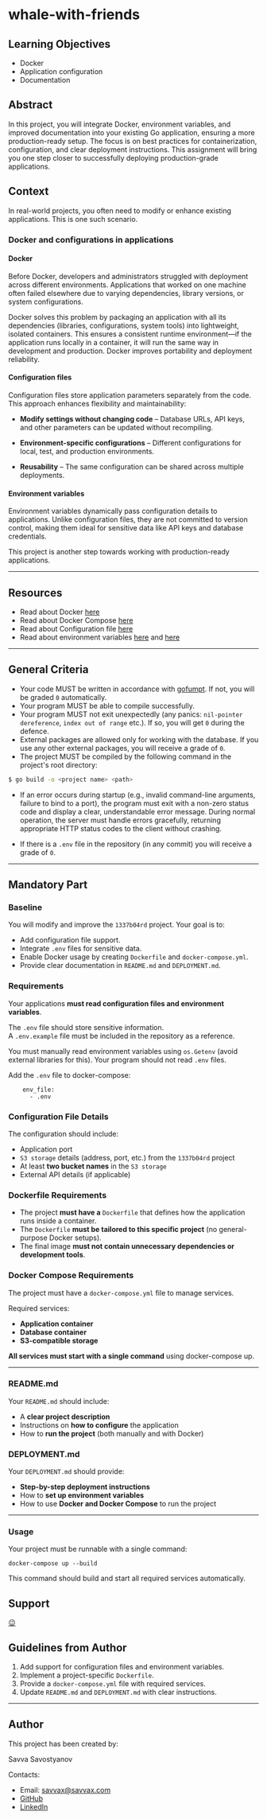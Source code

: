 # whale-with-friends

## Learning Objectives

- Docker
- Application configuration
- Documentation

## Abstract

In this project, you will integrate Docker, environment variables, and improved documentation into your existing Go application, ensuring a more production-ready setup. The focus is on best practices for containerization, configuration, and clear deployment instructions. This assignment will bring you one step closer to successfully deploying production-grade applications.

## Context

In real-world projects, you often need to modify or enhance existing applications. This is one such scenario.

### Docker and configurations in applications

#### Docker
Before Docker, developers and administrators struggled with deployment across different environments. Applications that worked on one machine often failed elsewhere due to varying dependencies, library versions, or system configurations.

Docker solves this problem by packaging an application with all its dependencies (libraries, configurations, system tools) into lightweight, isolated containers. This ensures a consistent runtime environment—if the application runs locally in a container, it will run the same way in development and production. Docker improves portability and deployment reliability.

#### Configuration files
Configuration files store application parameters separately from the code. This approach enhances flexibility and maintainability:

- **Modify settings without changing code** – Database URLs, API keys, and other parameters can be updated without recompiling.

- **Environment-specific configurations** – Different configurations for local, test, and production environments.

- **Reusability** – The same configuration can be shared across multiple deployments.

#### Environment variables

Environment variables dynamically pass configuration details to applications. Unlike configuration files, they are not committed to version control, making them ideal for sensitive data like API keys and database credentials.

This project is another step towards working with production-ready applications.

---
## Resources

- Read about Docker [here](https://docs.docker.com/)
- Read about Docker Compose [here](https://docs.docker.com/compose/)
- Read about Configuration file [here](https://en.wikipedia.org/wiki/Configuration_file)
- Read about environment variables [here](https://en.wikipedia.org/wiki/Environment_variable) and [here](https://gobyexample.com/environment-variables)

---

## General Criteria

- Your code MUST be written in accordance with [gofumpt](https://github.com/mvdan/gofumpt). If not, you will be graded `0` automatically.
- Your program MUST be able to compile successfully.
- Your program MUST not exit unexpectedly (any panics: `nil-pointer dereference`, `index out of range` etc.). If so, you will get `0` during the defence.
- External packages are allowed only for working with the database. If you use any other external packages, you will receive a grade of `0`.
- The project MUST be compiled by the following command in the project's root directory:

```sh
$ go build -o <project name> <path>
```

- If an error occurs during startup (e.g., invalid command-line arguments, failure to bind to a port), the program must exit with a non-zero status code and display a clear, understandable error message.
  During normal operation, the server must handle errors gracefully, returning appropriate HTTP status codes to the client without crashing.

- If there is a `.env` file in the repository (in any commit) you will receive a grade of `0`.

---
## Mandatory Part

### Baseline

You will modify and improve the `1337b04rd` project. Your goal is to:

- Add configuration file support.
- Integrate `.env` files for sensitive data.
- Enable Docker usage by creating `Dockerfile` and `docker-compose.yml`.
- Provide clear documentation in `README.md` and `DEPLOYMENT.md`.

### Requirements

Your applications **must read configuration files and environment variables**.

The `.env` file should store sensitive information.  
A `.env.example` file must be included in the repository as a reference.

You must manually read environment variables using `os.Getenv` (avoid external libraries for this). Your program should not read `.env` files. 

Add the `.env` file to docker-compose:
```
    env_file:
      - .env
```

### Configuration File Details
The configuration should include:

- Application port
- `S3 storage` details (address, port, etc.) from the `1337b04rd` project
- At least **two bucket names** in the `S3 storage`
- External API details (if applicable)

### Dockerfile Requirements

- The project **must have a** `Dockerfile` that defines how the application runs inside a container.
- The `Dockerfile` **must be tailored to this specific project** (no general-purpose Docker setups).
- The final image **must not contain unnecessary dependencies or development tools**.

### Docker Compose Requirements

The project must have a `docker-compose.yml` file to manage services.

Required services:
- **Application container**
- **Database container** 
- **S3-compatible storage**

**All services must start with a single command** using docker-compose up.

---

### README.md
Your `README.md` should include:

- A **clear project description**
- Instructions on **how to configure** the application
- How to **run the project** (both manually and with Docker)

### DEPLOYMENT.md
Your `DEPLOYMENT.md` should provide:

- **Step-by-step deployment instructions**
- How to **set up environment variables**
- How to use **Docker and Docker Compose** to run the project

---

### Usage

Your project must be runnable with a single command:

```shell
docker-compose up --build
```

This command should build and start all required services automatically.

## Support

[😉](https://www.reddit.com/r/docker/comments/keq9el/please_someone_explain_docker_to_me_like_i_am_an/)

## Guidelines from Author

1. Add support for configuration files and environment variables.
2. Implement a project-specific `Dockerfile`.
3. Provide a `docker-compose.yml` file with required services.
4. Update `README.md` and `DEPLOYMENT.md` with clear instructions.

---

## Author

This project has been created by:

Savva Savostyanov

Contacts:

- Email: [savvax@savvax.com](mailto:savvax@savvax.com)
- [GitHub](https://github.com/savvax/)
- [LinkedIn](https://www.linkedin.com/in/savvax/)
